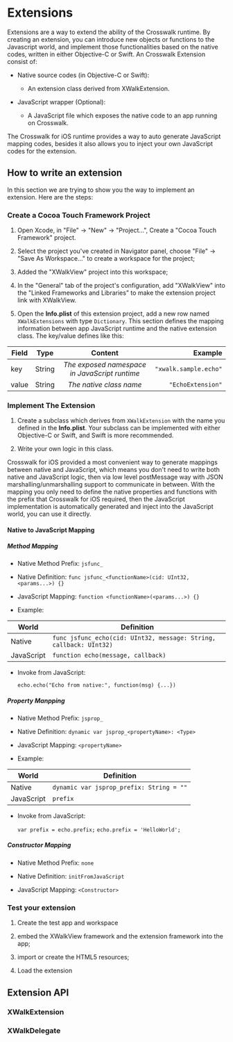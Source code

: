 # Extensions

Extensions are a way to extend the ability of the Crosswalk runtime. By creating an extension, you can introduce new objects or functions to the Javascript world, and implement those functionalities based on the native codes, written in either Objective-C or Swift. An Crosswalk Extension consist of:

* Native source codes (in Objective-C or Swift):

  * An extension class derived from XWalkExtension.

* JavaScript wrapper (Optional):

  * A JavaScript file which exposes the native code to an app running on Crosswalk.

The Crosswalk for iOS runtime provides a way to auto generate JavaScript mapping codes, besides it also allows you to inject your own JavaScript codes for the extension.

## How to write an extension

In this section we are trying to show you the way to implement an extension. Here are the steps:

### Create a Cocoa Touch Framework Project

1. Open Xcode, in "File" -> "New" -> "Project...", Create a "Cocoa Touch Framework" project.

2. Select the project you've created in Navigator panel, choose "File" -> "Save As Workspace..." to create a workspace for the project;

3. Added the "XWalkView" project into this workspace;

4. In the "General" tab of the project's configuration, add "XWalkView" into the "Linked Frameworks and Libraries" to make the extension project link with XWalkView.

5. Open the **Info.plist** of this extension project, add a new row named `XWalkExtensions` with type `Dictionary`. This section defines the mapping information between app JavaScript runtime and the native extension class. The key/value defines like this:


  | Field | Type | Content | Example |
  | ------------- | ------------- |:--------------:| -----:|
  | key | String | _The exposed namespace in JavaScript runtime_ | `"xwalk.sample.echo"` |
  | value | String | _The native class name_ | `"EchoExtension"` |

### Implement The Extension

1. Create a subclass which derives from `XWalkExtension` with the name you defined in the **Info.plist**. Your subclass can be implemented with either Objective-C or Swift, and Swift is more recommended.

2. Write your own logic in this class.

Crosswalk for iOS provided a most convenient way to generate mappings between native and JavaScript, which means you don't need to write both native and JavaScript logic, then via low level postMessage way with JSON marshalling/unmarshalling support to communicate in between. With the mapping you only need to define the native properties and functions with the prefix that Crosswalk for iOS required, then the JavaScript implementation is automatically generated and inject into the JavaScript world, you can use it directly.

#### Native to JavaScript Mapping

##### Method Mapping

  * Native Method Prefix: `jsfunc_`

  * Native Definition: `func jsfunc_<functionName>(cid: UInt32, <params...>) {}`

  * JavaScript Mapping: `function <functionName>(<params...>) {}`

  * Example:


  | World | Definition |
  | ----- | ---------- |
  | Native | `func jsfunc_echo(cid: UInt32, message: String, callback: UInt32)` |
  | JavaScript | `function echo(message, callback)` |

  * Invoke from JavaScript:

    `echo.echo("Echo from native:", function(msg) {...})`

##### Property Manpping

  * Native Method Prefix: `jsprop_`

  * Native Definition: `dynamic var jsprop_<propertyName>: <Type>`

  * JavaScript Mapping: `<propertyName>`

  * Example:


  | World | Definition |
  | ----- | ---------- |
  | Native | `dynamic var jsprop_prefix: String = ""` |
  | JavaScript | `prefix` |

  * Invoke from JavaScript:

    `var prefix = echo.prefix;`
    `echo.prefix = 'HelloWorld';`

##### Constructor Mapping

  * Native Method Prefix: `none`

  * Native Definition: `initFromJavaScript`

  * JavaScript Mapping: `<Constructor>`

### Test your extension

1. Create the test app and workspace

2. embed the XWalkView framework and the extension framework into the app;

3. import or create the HTML5 resources;

4. Load the extension

## Extension API

### XWalkExtension

### XWalkDelegate

